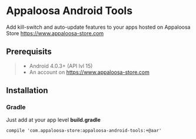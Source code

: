 Appaloosa Android Tools
=======================

Add kill-switch and auto-update features to your apps hosted on Appaloosa Store https://www.appaloosa-store.com

Prerequisits
------

> - Android 4.0.3+ (API lvl 15)
> - An account on https://www.appaloosa-store.com


Installation
------

### Gradle
Just add at your app level **build.gradle**
```
compile 'com.appaloosa-store:appaloosa-android-tools:+@aar'
```